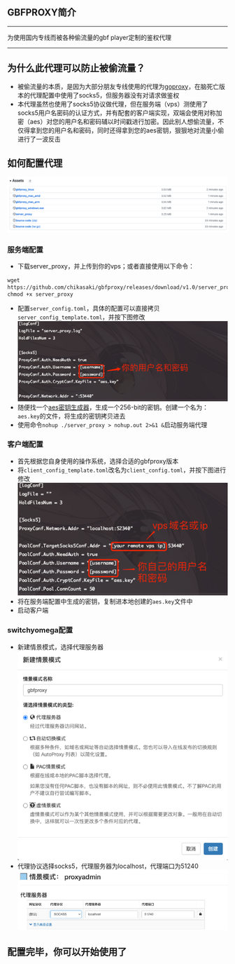 ## GBFPROXY简介

---


为使用国内专线而被各种偷流量的gbf player定制的鉴权代理

---

## 为什么此代理可以防止被偷流量？
- 被偷流量的本质，是因为大部分朋友专线使用的代理为[goproxy](https://github.com/snail007/goproxy)，在脑死亡版本的代理配置中使用了socks5，但服务器没有对请求做鉴权
- 本代理虽然也使用了socks5协议做代理，但在服务端（vps）测使用了socks5用户名密码的认证方式，并有配套的客户端实现，双端会使用对称加密（aes）对您的用户名和密码辅以时间戳进行加密。因此别人想偷流量，不仅得拿到您的用户名和密码，同时还得拿到您的aes密钥，狠狠地对流量小偷进行了一波反击

## 如何配置代理
![img.png](img.png)

### 服务端配置
- 下载server_proxy，并上传到你的vps；或者直接使用以下命令：
```shell
wget https://github.com/chikasaki/gbfproxy/releases/download/v1.0/server_proxy
chmod +x server_proxy
```
- 配置`server_config.toml`，具体的配置可以直接拷贝`server_config_template.toml`，并按下图修改
![img_4.png](img_4.png)
- 随便找一个[aes密钥生成器](https://www.imaegoo.com/2020/aes-key-generator/)，生成一个256-bit的密钥。创建一个名为：`aes.key`的文件，将生成的密钥拷贝进去
- 使用命令`nohup ./server_proxy > nohup.out 2>&1 &`启动服务端代理

### 客户端配置
- 首先根据您自身使用的操作系统，选择合适的gbfproxy版本
- 将`client_config_template.toml`改名为`client_config.toml`，并按下图进行修改
![img_1.png](img_1.png)
- 将在服务端配置中生成的密钥，复制进本地创建的`aes.key`文件中
- 启动客户端

### switchyomega配置
- 新建情景模式，选择代理服务器
![img_2.png](img_2.png)
- 代理协议选择socks5，代理服务器为localhost，代理端口为51240
![img_3.png](img_3.png)

## 配置完毕，你可以开始使用了
